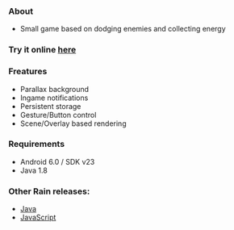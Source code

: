 ### About
- Small game based on dodging enemies and collecting energy

### Try it online [here](http://code.mar21.eu/JSRAIN/)
### Freatures
- Parallax background
- Ingame notifications
- Persistent storage
- Gesture/Button control
- Scene/Overlay based rendering

### Requirements
- Android 6.0 / SDK v23
- Java 1.8

### Other Rain releases: 
- [Java](https://github.com/hafiscz/rain) 
- [JavaScript](https://github.com/hafiscz/jsrain)
